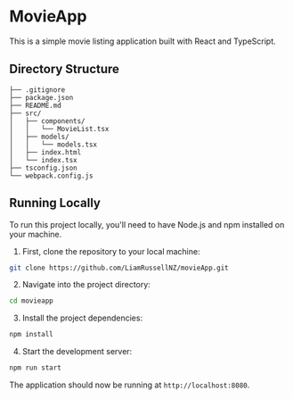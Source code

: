 # MovieApp

This is a simple movie listing application built with React and TypeScript.

## Directory Structure

```
├── .gitignore
├── package.json
├── README.md
├── src/
│   ├── components/
│   │   └── MovieList.tsx
│   ├── models/
│   │   └── models.tsx
│   ├── index.html
│   └── index.tsx
├── tsconfig.json
└── webpack.config.js
```

## Running Locally

To run this project locally, you'll need to have Node.js and npm installed on your machine.

1. First, clone the repository to your local machine:

```sh
git clone https://github.com/LiamRussellNZ/movieApp.git
```

2. Navigate into the project directory:

```sh
cd movieapp
```

3. Install the project dependencies:

```sh
npm install
```

4. Start the development server:

```sh
npm run start
```

The application should now be running at `http://localhost:8080`.
